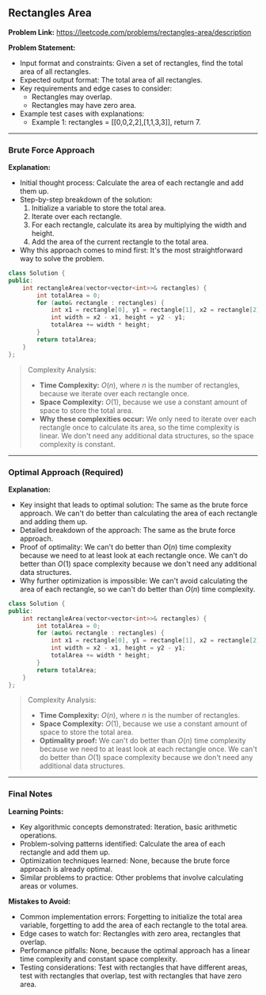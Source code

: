 ## Rectangles Area

**Problem Link:** https://leetcode.com/problems/rectangles-area/description

**Problem Statement:**
- Input format and constraints: Given a set of rectangles, find the total area of all rectangles.
- Expected output format: The total area of all rectangles.
- Key requirements and edge cases to consider: 
  - Rectangles may overlap.
  - Rectangles may have zero area.
- Example test cases with explanations:
  - Example 1: rectangles = [[0,0,2,2],[1,1,3,3]], return 7.

---

### Brute Force Approach

**Explanation:**
- Initial thought process: Calculate the area of each rectangle and add them up.
- Step-by-step breakdown of the solution:
  1. Initialize a variable to store the total area.
  2. Iterate over each rectangle.
  3. For each rectangle, calculate its area by multiplying the width and height.
  4. Add the area of the current rectangle to the total area.
- Why this approach comes to mind first: It's the most straightforward way to solve the problem.

```cpp
class Solution {
public:
    int rectangleArea(vector<vector<int>>& rectangles) {
        int totalArea = 0;
        for (auto& rectangle : rectangles) {
            int x1 = rectangle[0], y1 = rectangle[1], x2 = rectangle[2], y2 = rectangle[3];
            int width = x2 - x1, height = y2 - y1;
            totalArea += width * height;
        }
        return totalArea;
    }
};
```

> Complexity Analysis:
> - **Time Complexity:** $O(n)$, where $n$ is the number of rectangles, because we iterate over each rectangle once.
> - **Space Complexity:** $O(1)$, because we use a constant amount of space to store the total area.
> - **Why these complexities occur:** We only need to iterate over each rectangle once to calculate its area, so the time complexity is linear. We don't need any additional data structures, so the space complexity is constant.

---

### Optimal Approach (Required)

**Explanation:**
- Key insight that leads to optimal solution: The same as the brute force approach. We can't do better than calculating the area of each rectangle and adding them up.
- Detailed breakdown of the approach: The same as the brute force approach.
- Proof of optimality: We can't do better than $O(n)$ time complexity because we need to at least look at each rectangle once. We can't do better than $O(1)$ space complexity because we don't need any additional data structures.
- Why further optimization is impossible: We can't avoid calculating the area of each rectangle, so we can't do better than $O(n)$ time complexity.

```cpp
class Solution {
public:
    int rectangleArea(vector<vector<int>>& rectangles) {
        int totalArea = 0;
        for (auto& rectangle : rectangles) {
            int x1 = rectangle[0], y1 = rectangle[1], x2 = rectangle[2], y2 = rectangle[3];
            int width = x2 - x1, height = y2 - y1;
            totalArea += width * height;
        }
        return totalArea;
    }
};
```

> Complexity Analysis:
> - **Time Complexity:** $O(n)$, where $n$ is the number of rectangles.
> - **Space Complexity:** $O(1)$, because we use a constant amount of space to store the total area.
> - **Optimality proof:** We can't do better than $O(n)$ time complexity because we need to at least look at each rectangle once. We can't do better than $O(1)$ space complexity because we don't need any additional data structures.

---

### Final Notes

**Learning Points:**
- Key algorithmic concepts demonstrated: Iteration, basic arithmetic operations.
- Problem-solving patterns identified: Calculate the area of each rectangle and add them up.
- Optimization techniques learned: None, because the brute force approach is already optimal.
- Similar problems to practice: Other problems that involve calculating areas or volumes.

**Mistakes to Avoid:**
- Common implementation errors: Forgetting to initialize the total area variable, forgetting to add the area of each rectangle to the total area.
- Edge cases to watch for: Rectangles with zero area, rectangles that overlap.
- Performance pitfalls: None, because the optimal approach has a linear time complexity and constant space complexity.
- Testing considerations: Test with rectangles that have different areas, test with rectangles that overlap, test with rectangles that have zero area.